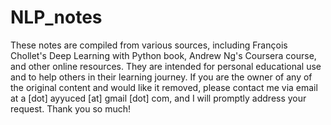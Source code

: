 # NLP_notes

These notes are compiled from various sources, including François Chollet's Deep Learning with Python book, Andrew Ng's Coursera course, and other online resources. They are intended for personal educational use and to help others in their learning journey. If you are the owner of any of the original content and would like it removed, please contact me via email at a [dot] ayyuced [at] gmail [dot] com, and I will promptly address your request. Thank you so much!
